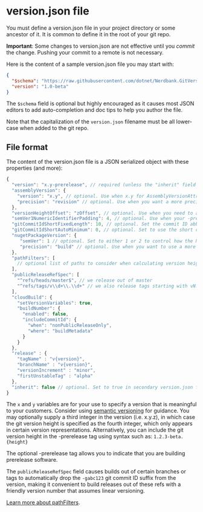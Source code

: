 # version.json file

You must define a version.json file in your project directory or some ancestor of it.
It is common to define it in the root of your git repo.

**Important**: Some changes to version.json are not effective until you *commit* the change.
Pushing your commit to a remote is not necessary.

Here is the content of a sample version.json file you may start with:

```json
{
  "$schema": "https://raw.githubusercontent.com/dotnet/Nerdbank.GitVersioning/main/src/NerdBank.GitVersioning/version.schema.json",
  "version": "1.0-beta"
}
```

The `$schema` field is optional but highly encouraged as it causes most JSON editors
to add auto-completion and doc tips to help you author the file.

Note that the capitalization of the `version.json` filename must be all lower-case
when added to the git repo.

## File format

The content of the version.json file is a JSON serialized object with these properties
(and more):

```js
{
  "version": "x.y-prerelease", // required (unless the "inherit" field is set to true and a parent version.json file sets this.)
  "assemblyVersion": {
    "version": "x.y", // optional. Use when x.y for AssemblyVersionAttribute differs from the default version property.
    "precision": "revision" // optional. Use when you want a more precise assembly version than the default major.minor.
  },
  "versionHeightOffset": "zOffset", // optional. Use when you need to add/subtract a fixed value from the computed version height.
  "semVer1NumericIdentifierPadding": 4, // optional. Use when your -prerelease includes numeric identifiers and need semver1 support.
  "gitCommitIdShortFixedLength": 10, // optional. Set the commit ID abbreviation length.
  "gitCommitIdShortAutoMinimum": 0, // optional. Set to use the short commit ID abbreviation provided by the git repository.
  "nugetPackageVersion": {
     "semVer": 1 // optional. Set to either 1 or 2 to control how the NuGet package version string is generated. Default is 1.
     "precision": "build" // optional. Use when you want to use a more or less precise package version than the default major.minor.build.
  },
  "pathFilters": [
    // optional list of paths to consider when calculating version height.
  ],
  "publicReleaseRefSpec": [
    "^refs/heads/master$", // we release out of master
    "^refs/tags/v\\d+\\.\\d+" // we also release tags starting with vN.N
  ],
  "cloudBuild": {
    "setVersionVariables": true,
    "buildNumber": {
      "enabled": false,
      "includeCommitId": {
        "when": "nonPublicReleaseOnly",
        "where": "buildMetadata"
      }
    }
  },
  "release" : {
    "tagName" : "v{version}",
    "branchName" : "v{version}",
    "versionIncrement" : "minor",
    "firstUnstableTag" : "alpha"
  },
  "inherit": false // optional. Set to true in secondary version.json files used to tweak settings for subsets of projects.
}
```

The `x` and `y` variables are for your use to specify a version that is meaningful
to your customers. Consider using [semantic versioning](https://semver.org/) for guidance.
You may optionally supply a third integer in the version (i.e. x.y.z),
in which case the git version height is specified as the fourth integer,
which only appears in certain version representations.
Alternatively, you can include the git version height in the -prerelease tag using
syntax such as: `1.2.3-beta.{height}`

The optional -prerelease tag allows you to indicate that you are building prerelease software.

The `publicReleaseRefSpec` field causes builds out of certain branches or tags
to automatically drop the `-gabc123` git commit ID suffix from the version, making it
convenient to build releases out of these refs with a friendly version number
that assumes linear versioning.

[Learn more about pathFilters](pathFilters.md).
